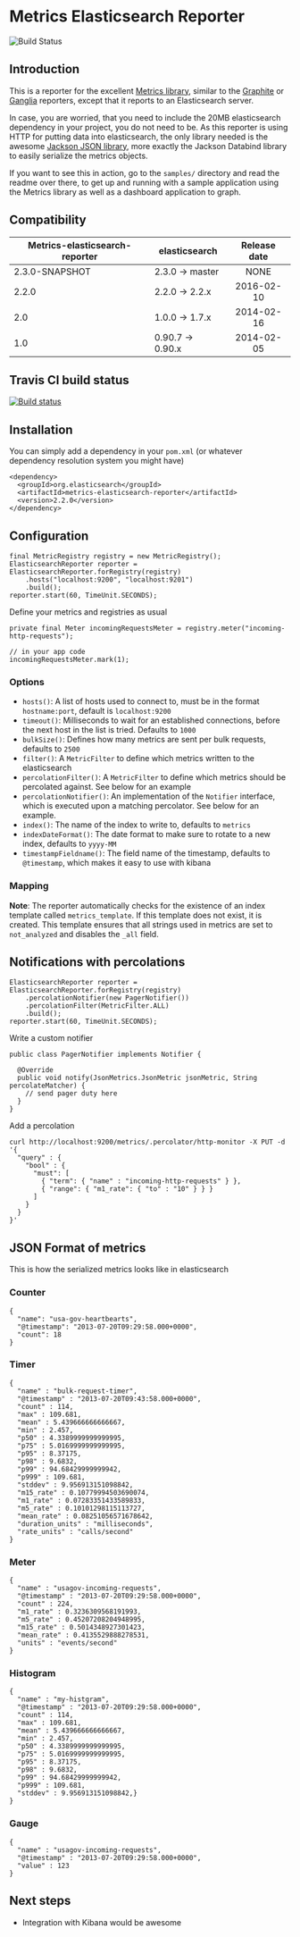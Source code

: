 # Metrics Elasticsearch Reporter

![Build Status](https://travis-ci.org/nerdynick/elasticsearch-metrics-reporter-java.svg?branch=master)

## Introduction

This is a reporter for the excellent [Metrics library](http://metrics.dropwizard.io/), similar to the [Graphite](http://metrics.dropwizard.io/3.1.0/manual/graphite/) or [Ganglia](http://metrics.dropwizard.io/3.1.0/manual/ganglia/) reporters, except that it reports to an Elasticsearch server.

In case, you are worried, that you need to include the 20MB elasticsearch dependency in your project, you do not need to be. As this reporter is using HTTP for putting data into elasticsearch, the only library needed is the awesome [Jackson JSON library](http://wiki.fasterxml.com/JacksonHome), more exactly the Jackson Databind library to easily serialize the metrics objects.

If you want to see this in action, go to the `samples/` directory and read the readme over there, to get up and running with a sample application using the Metrics library as well as a dashboard application to graph.

## Compatibility

|   Metrics-elasticsearch-reporter  |    elasticsearch    | Release date |
|-----------------------------------|---------------------|:------------:|
| 2.3.0-SNAPSHOT                    | 2.3.0  -> master    |  NONE        |
| 2.2.0                             | 2.2.0  -> 2.2.x     |  2016-02-10  |
| 2.0                               | 1.0.0  -> 1.7.x     |  2014-02-16  |
| 1.0                               | 0.90.7 -> 0.90.x    |  2014-02-05  |

## Travis CI build status

[![Build status](https://api.travis-ci.org/elastic/elasticsearch-metrics-reporter-java.svg?branch=master)](https://travis-ci.org/elastic/elasticsearch-metrics-reporter-java)

## Installation

You can simply add a dependency in your `pom.xml` (or whatever dependency resolution system you might have)

```
<dependency>
  <groupId>org.elasticsearch</groupId>
  <artifactId>metrics-elasticsearch-reporter</artifactId>
  <version>2.2.0</version>
</dependency>
```

## Configuration

```
final MetricRegistry registry = new MetricRegistry();
ElasticsearchReporter reporter = ElasticsearchReporter.forRegistry(registry)
    .hosts("localhost:9200", "localhost:9201")
    .build();
reporter.start(60, TimeUnit.SECONDS);
```

Define your metrics and registries as usual

```
private final Meter incomingRequestsMeter = registry.meter("incoming-http-requests");

// in your app code
incomingRequestsMeter.mark(1);
```


### Options

* `hosts()`: A list of hosts used to connect to, must be in the format `hostname:port`, default is `localhost:9200`
* `timeout()`: Milliseconds to wait for an established connections, before the next host in the list is tried. Defaults to `1000`
* `bulkSize()`: Defines how many metrics are sent per bulk requests, defaults to `2500`
* `filter()`: A `MetricFilter` to define which metrics written to the elasticsearch
* `percolationFilter()`: A `MetricFilter` to define which metrics should be percolated against. See below for an example
* `percolationNotifier()`: An implementation of the `Notifier` interface, which is executed upon a matching percolator. See below for an example.
* `index()`: The name of the index to write to, defaults to `metrics`
* `indexDateFormat()`: The date format to make sure to rotate to a new index, defaults to `yyyy-MM`
* `timestampFieldname()`: The field name of the timestamp, defaults to `@timestamp`, which makes it easy to use with kibana

### Mapping

**Note**: The reporter automatically checks for the existence of an index template called `metrics_template`. If this template does not exist, it is created. This template ensures that all strings used in metrics are set to `not_analyzed` and disables the `_all` field.


## Notifications with percolations

```
ElasticsearchReporter reporter = ElasticsearchReporter.forRegistry(registry)
    .percolationNotifier(new PagerNotifier())
    .percolationFilter(MetricFilter.ALL)
    .build();
reporter.start(60, TimeUnit.SECONDS);
```

Write a custom notifier

```
public class PagerNotifier implements Notifier {

  @Override
  public void notify(JsonMetrics.JsonMetric jsonMetric, String percolateMatcher) {
    // send pager duty here
  }
}
```

Add a percolation

```
curl http://localhost:9200/metrics/.percolator/http-monitor -X PUT -d '{
  "query" : { 
    "bool" : { 
      "must": [
        { "term": { "name" : "incoming-http-requests" } },
        { "range": { "m1_rate": { "to" : "10" } } }
      ]
    }
  }
}'
```

## JSON Format of metrics

This is how the serialized metrics looks like in elasticsearch

### Counter

```
{
  "name": "usa-gov-heartbearts",
  "@timestamp": "2013-07-20T09:29:58.000+0000",
  "count": 18
}
```

### Timer

```
{
  "name" : "bulk-request-timer",
  "@timestamp" : "2013-07-20T09:43:58.000+0000",
  "count" : 114,
  "max" : 109.681,
  "mean" : 5.439666666666667,
  "min" : 2.457,
  "p50" : 4.3389999999999995,
  "p75" : 5.0169999999999995,
  "p95" : 8.37175,
  "p98" : 9.6832,
  "p99" : 94.68429999999942,
  "p999" : 109.681,
  "stddev" : 9.956913151098842,
  "m15_rate" : 0.10779994503690074,
  "m1_rate" : 0.07283351433589833,
  "m5_rate" : 0.10101298115113727,
  "mean_rate" : 0.08251056571678642,
  "duration_units" : "milliseconds",
  "rate_units" : "calls/second"
}
```

### Meter

```
{
  "name" : "usagov-incoming-requests",
  "@timestamp" : "2013-07-20T09:29:58.000+0000",
  "count" : 224,
  "m1_rate" : 0.3236309568191993,
  "m5_rate" : 0.45207208204948995,
  "m15_rate" : 0.5014348927301423,
  "mean_rate" : 0.4135529888278531,
  "units" : "events/second"
}
```

### Histogram

```
{
  "name" : "my-histgram",
  "@timestamp" : "2013-07-20T09:29:58.000+0000",
  "count" : 114,
  "max" : 109.681,
  "mean" : 5.439666666666667,
  "min" : 2.457,
  "p50" : 4.3389999999999995,
  "p75" : 5.0169999999999995,
  "p95" : 8.37175,
  "p98" : 9.6832,
  "p99" : 94.68429999999942,
  "p999" : 109.681,
  "stddev" : 9.956913151098842,}
}
```

### Gauge

```
{
  "name" : "usagov-incoming-requests",
  "@timestamp" : "2013-07-20T09:29:58.000+0000",
  "value" : 123
}
```


## Next steps

* Integration with Kibana would be awesome

